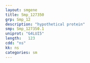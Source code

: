 ```yaml
---
layout: smgene
title: Smp_127350
grp: Smp_12
description: "hypothetical protein"
smp: Smp_127350.1
uniprot: "G4LUI5"
length:   123
cdd: "ns"
kk: ns
categories: sm
---
```

